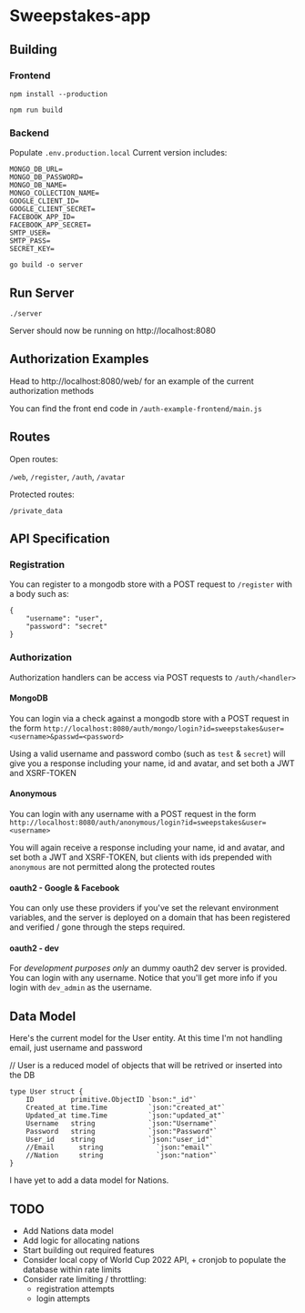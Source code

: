 # Sweepstakes-app

## Building

### Frontend

`npm install --production`

`npm run build`

### Backend

Populate `.env.production.local`
Current version includes:

```
MONGO_DB_URL=
MONGO_DB_PASSWORD=
MONGO_DB_NAME=
MONGO_COLLECTION_NAME=
GOOGLE_CLIENT_ID=
GOOGLE_CLIENT_SECRET=
FACEBOOK_APP_ID=
FACEBOOK_APP_SECRET=
SMTP_USER=
SMTP_PASS=
SECRET_KEY=
```

`go build -o server`
 
## Run Server

`./server`

Server should now be running on http://localhost:8080

## Authorization Examples

Head to http://localhost:8080/web/ for an example of the current authorization methods

You can find the front end code in `/auth-example-frontend/main.js`

## Routes

Open routes:

`/web`, `/register`, `/auth`, `/avatar`

Protected routes:

`/private_data` 

## API Specification

### Registration

You can register to a mongodb store with a POST request to `/register` with a body such as:

```
{
    "username": "user",
    "password": "secret"
}
```

### Authorization

Authorization handlers can be access via POST requests to `/auth/<handler>`

#### MongoDB

You can login via a check against a mongodb store with a POST request in the form
`http://localhost:8080/auth/mongo/login?id=sweepstakes&user=<username>&passwd=<password>`

Using a valid username and password combo (such as `test` & `secret`) will give you a response including your name, id and avatar, and set both a JWT and XSRF-TOKEN

#### Anonymous

You can login with any username with a POST request in the form
`http://localhost:8080/auth/anonymous/login?id=sweepstakes&user=<username>`

You will again receive a response including your name, id and avatar, and set both a JWT and XSRF-TOKEN, but clients with ids prepended with `anonymous` are not permitted along the protected routes

#### oauth2 - Google & Facebook

You can only use these providers if you've set the relevant environment variables, and the server is deployed on a domain that has been registered and verified / gone through the steps required.

#### oauth2 - dev

For *development purposes only* an dummy oauth2 dev server is provided. You can login with any username. Notice that you'll get more info if you login with `dev_admin` as the username.

## Data Model

Here's the current model for the User entity. At this time I'm not handling email, just username and password

// User is a reduced model of objects that will be retrived or inserted into the DB
```
type User struct {
	ID         primitive.ObjectID `bson:"_id"`
	Created_at time.Time          `json:"created_at"`
	Updated_at time.Time          `json:"updated_at"`
	Username   string             `json:"Username"`
	Password   string             `json:"Password"`
	User_id    string             `json:"user_id"`
	//Email      string             `json:"email"`
	//Nation     string             `json:"nation"`
}
```

I have yet to add a data model for Nations.

## TODO

- Add Nations data model
- Add logic for allocating nations
- Start building out required features
- Consider local copy of World Cup 2022 API, + cronjob to populate the database within rate limits
- Consider rate limiting / throttling:
	- registration attempts
	- login attempts
